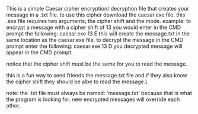 This is a simple Caesar cipher encryption/ decryption file that creates your message in a .txt file.
to use this cipher download the caesar.exe file.
this .exe file requires two arguments; the cipher shift and the mode.
example: to encrypt a message with a cipher shift of 13 you would enter in the CMD prompt the following:
  caesar.exe 13 E
this will create the message.txt in the same location as the caesar.exe file.
to decrypt the message in the CMD prompt enter the following:
  caesar.exe 13 D
you decrypted message will appear in the CMD prompt.

notice that the cipher shift must be the same for you to read the message.

this is a fun way to send friends the message.txt file and if they also know the
cipher shift they should be albe to read the message.\

note: the .txt file must always be named: 'message.txt' because that is what the program
is looking for. 
new encrypted messages will override each other.
